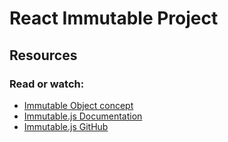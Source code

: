 # React Immutable Project

## Resources

### Read or watch:

- [Immutable Object concept](https://intranet.aluswe.com/rltoken/FpQoMhiYIxwc5XaiL4cB7A)
- [Immutable.js Documentation](https://intranet.aluswe.com/rltoken/rfUihfZPAy6671dQzd-Cpw)
- [Immutable.js GitHub](https://intranet.aluswe.com/rltoken/FITKo6gqHcR6HleNfiDrAA)
